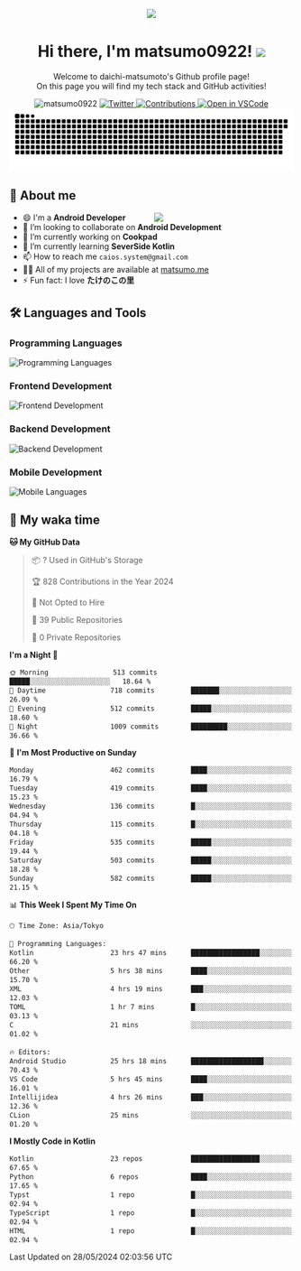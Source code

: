 <p align="center"><img src="https://capsule-render.vercel.app/api?type=waving&color=gradient&height=300&section=header&text=Hi%20I%27m%20matsumo&fontSize=90&animation=fadeIn&fontAlignY=38&desc=Welcome%20to%20daichi-matsumoto%27s%20GitHub%20profile%20&descAlignY=55&descAlign=62"></p>

<h1 align="center">Hi there, I'm matsumo0922! <img src="https://media.giphy.com/media/hvRJCLFzcasrR4ia7z/giphy.gif" width="32"></h1>

<p align="center">
Welcome to daichi-matsumoto's Github profile page!<br>
On this page you will find my tech stack and GitHub activities!
</p>

<div align="center">
  <img src="https://komarev.com/ghpvc/?username=matsumo0922&label=Profile%20views&color=ac3726&style=flat" alt="matsumo0922" />
  <a href="https://twitter.com/matsumo0922">
    <img src="https://badgen.net/badge/twitter/@matsumo0922?icon=twitter" alt="Twitter" />
  </a>
  <a href="https://qiita.com/matsumo0922">
    <img src="https://badgen.org/img/qiita/matsumo0922/contributions?style=flat" alt="Contributions" />
  </a>
  <a href="https://open.vscode.dev/matsumo0922/matsumo0922">
    <img alt="Open in VSCode" src="https://img.shields.io/static/v1?logo=visualstudiocode&label=&message=Open%20in%20Visual%20Studio%20Code&labelColor=2c2c32&color=007acc&logoColor=007acc" />
  </a>
</div>

<picture>
  <source media="(prefers-color-scheme: dark)" srcset="./resources/github-contribution-grid-snake-dark.svg" />
  <source media="(prefers-color-scheme: light)" srcset="./resources/github-contribution-grid-snake-light.svg" />
  <img alt="github-snake" src="./resources/github-contribution-grid-snake-light.svg" />
</picture>

## 📝 About me

<picture>
  <source media="(prefers-color-scheme: dark)" srcset="https://github-readme-stats.vercel.app/api?username=matsumo0922&show_icons=true&locale=en&theme=dark" />
  <source media="(prefers-color-scheme: light)" srcset="https://github-readme-stats.vercel.app/api?username=matsumo0922&show_icons=true&locale=en&theme=default" />
  <img align="right" width="49%" src="https://github-readme-stats.vercel.app/api?username=matsumo0922&show_icons=true&locale=en&theme=default" />
</picture>

- 😄 I'm a **Android Developer**
- 👯 I’m looking to collaborate on **Android Development**
- 🔭 I’m currently working on **Cookpad**
- 🌱 I’m currently learning **SeverSide Kotlin**
- 📫 How to reach me `caios.system@gmail.com`
- 👨‍💻 All of my projects are available at [matsumo.me](matsumo.me)
- ⚡ Fun fact: I love **たけのこの里**

## 🛠️ Languages and Tools

### Programming Languages
![Programming Languages](https://skillicons.dev/icons?i=kotlin,java,c,cpp,ruby,py,md)

### Frontend Development
![Frontend Development](https://skillicons.dev/icons?i=kotlin,next,react,html,css)

### Backend Development
![Backend Development](https://skillicons.dev/icons?i=kotlin,graphql,rails,redis,nodejs)

### Mobile Development
![Mobile Languages](https://skillicons.dev/icons?i=kotlin,ktor)

## 📌 My waka time
<!--START_SECTION:waka-->
**🐱 My GitHub Data** 

> 📦 ? Used in GitHub's Storage 
 > 
> 🏆 828 Contributions in the Year 2024
 > 
> 🚫 Not Opted to Hire
 > 
> 📜 39 Public Repositories 
 > 
> 🔑 0 Private Repositories 
 > 
**I'm a Night 🦉** 

```text
🌞 Morning                513 commits         █████░░░░░░░░░░░░░░░░░░░░   18.64 % 
🌆 Daytime                718 commits         ███████░░░░░░░░░░░░░░░░░░   26.09 % 
🌃 Evening                512 commits         █████░░░░░░░░░░░░░░░░░░░░   18.60 % 
🌙 Night                  1009 commits        █████████░░░░░░░░░░░░░░░░   36.66 % 
```
📅 **I'm Most Productive on Sunday** 

```text
Monday                   462 commits         ████░░░░░░░░░░░░░░░░░░░░░   16.79 % 
Tuesday                  419 commits         ████░░░░░░░░░░░░░░░░░░░░░   15.23 % 
Wednesday                136 commits         █░░░░░░░░░░░░░░░░░░░░░░░░   04.94 % 
Thursday                 115 commits         █░░░░░░░░░░░░░░░░░░░░░░░░   04.18 % 
Friday                   535 commits         █████░░░░░░░░░░░░░░░░░░░░   19.44 % 
Saturday                 503 commits         █████░░░░░░░░░░░░░░░░░░░░   18.28 % 
Sunday                   582 commits         █████░░░░░░░░░░░░░░░░░░░░   21.15 % 
```


📊 **This Week I Spent My Time On** 

```text
🕑︎ Time Zone: Asia/Tokyo

💬 Programming Languages: 
Kotlin                   23 hrs 47 mins      █████████████████░░░░░░░░   66.20 % 
Other                    5 hrs 38 mins       ████░░░░░░░░░░░░░░░░░░░░░   15.70 % 
XML                      4 hrs 19 mins       ███░░░░░░░░░░░░░░░░░░░░░░   12.03 % 
TOML                     1 hr 7 mins         █░░░░░░░░░░░░░░░░░░░░░░░░   03.13 % 
C                        21 mins             ░░░░░░░░░░░░░░░░░░░░░░░░░   01.02 % 

🔥 Editors: 
Android Studio           25 hrs 18 mins      ██████████████████░░░░░░░   70.43 % 
VS Code                  5 hrs 45 mins       ████░░░░░░░░░░░░░░░░░░░░░   16.01 % 
Intellijidea             4 hrs 26 mins       ███░░░░░░░░░░░░░░░░░░░░░░   12.36 % 
CLion                    25 mins             ░░░░░░░░░░░░░░░░░░░░░░░░░   01.20 % 
```

**I Mostly Code in Kotlin** 

```text
Kotlin                   23 repos            █████████████████░░░░░░░░   67.65 % 
Python                   6 repos             ████░░░░░░░░░░░░░░░░░░░░░   17.65 % 
Typst                    1 repo              █░░░░░░░░░░░░░░░░░░░░░░░░   02.94 % 
TypeScript               1 repo              █░░░░░░░░░░░░░░░░░░░░░░░░   02.94 % 
HTML                     1 repo              █░░░░░░░░░░░░░░░░░░░░░░░░   02.94 % 
```




 Last Updated on 28/05/2024 02:03:56 UTC
<!--END_SECTION:waka-->
